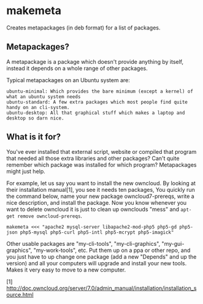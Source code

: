 # makemeta

Creates metapackages (in deb format) for a list of packages. 

## Metapackages? 

A metapackage is a package which doesn't provide anything by itself, instead it depends on a whole range of other packages. 

Typical metapackages on an Ubuntu system are:

	ubuntu-minimal: Which provides the bare minimum (except a kernel) of what an ubuntu system needs
	ubuntu-standard: A few extra packages which most people find quite handy on an cli-system.
	ubuntu-desktop: All that graphical stuff which makes a laptop and desktop so darn nice. 

## What is it for?

You've ever installed that external script, website or compiled that program that needed all those extra libraries and other packages? Can't quite remember which package was installed for which program? Metapackages might just help. 

For example, let us say you want to install the new owncloud. By looking at their installation manual[1], you see it needs ten packages, You quickly run the command below, name your new package owncloud7-prereqs, write a nice description, and install the package. Now you know whenever you want to delete owncloud it is just to clean up ownclouds "mess" and `apt-get remove owncloud-prereqs`. 

```
makemeta <<< "apache2 mysql-server libapache2-mod-php5 php5-gd php5-json php5-mysql php5-curl php5-intl php5-mcrypt php5-imagick"
```

Other usable packages are "my-cli-tools", "my-cli-graphics", "my-gui-graphics", "my-work-tools", etc. Put them up on a ppa or other repo, and you just have to up change one package (add a new "Depends" and up the version) and all your computers will upgrade and install your new tools. Makes it very easy to move to a new computer. 


[1] http://doc.owncloud.org/server/7.0/admin_manual/installation/installation_source.html


